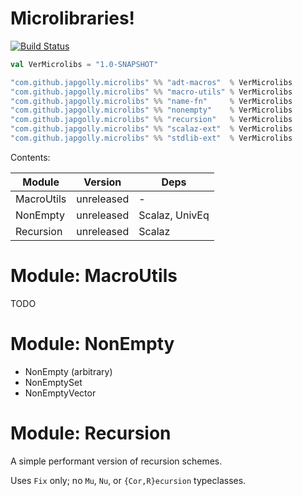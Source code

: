 # Microlibraries!
[![Build Status](https://travis-ci.org/japgolly/microlibs-scala.svg?branch=master)](https://travis-ci.org/japgolly/microlibs-scala)


```scala
val VerMicrolibs = "1.0-SNAPSHOT"

"com.github.japgolly.microlibs" %% "adt-macros"  % VerMicrolibs
"com.github.japgolly.microlibs" %% "macro-utils" % VerMicrolibs
"com.github.japgolly.microlibs" %% "name-fn"     % VerMicrolibs
"com.github.japgolly.microlibs" %% "nonempty"    % VerMicrolibs
"com.github.japgolly.microlibs" %% "recursion"   % VerMicrolibs
"com.github.japgolly.microlibs" %% "scalaz-ext"  % VerMicrolibs
"com.github.japgolly.microlibs" %% "stdlib-ext"  % VerMicrolibs
```

Contents:

| Module | Version | Deps |
|--------|---------|------|
| MacroUtils | unreleased | - |
| NonEmpty | unreleased | Scalaz, UnivEq |
| Recursion | unreleased | Scalaz |

# Module: MacroUtils

TODO

# Module: NonEmpty

* NonEmpty (arbitrary)
* NonEmptySet
* NonEmptyVector

# Module: Recursion

A simple performant version of recursion schemes.

Uses `Fix` only; no `Mu`, `Nu`, or `{Cor,R}ecursion` typeclasses.
